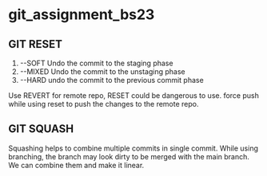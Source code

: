 # git_assignment_bs23

## GIT RESET 

1. --SOFT
   Undo the commit to the staging phase
2. --MIXED
   Undo the commit to the unstaging phase
3. --HARD
   undo the commit to the previous commit phase

Use REVERT for remote repo, RESET could be dangerous to use. force push while using reset to push the changes to the remote repo.  

## GIT SQUASH

Squashing helps to combine multiple commits in single commit. While using branching, the branch may look dirty to be merged with the main branch. We can combine them and make it linear. 
